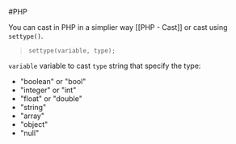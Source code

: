 #PHP 


You can cast in PHP in a simplier way [[PHP - Cast]]  or cast using `settype()`.

> `settype(variable, type);`

`variable` variable to cast 
`type` string that specify the type: 
- "boolean" or "bool"
- "integer" or "int"
- "float" or "double"
- "string"
- "array"
- "object"
- "null"